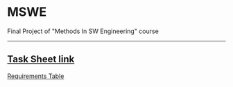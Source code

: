 # MSWE
Final Project of "Methods In SW Engineering" course

---
[Task Sheet link](https://docs.google.com/spreadsheets/d/1mcRedjWQq_UMeQhF9b_XPlmObslFG_T7mPzssCA0Up8/edit?usp=sharing)
---
[Requirements Table](https://drive.google.com/file/d/0B4pqjmTZCVx3bXRLZnI3OFpNOW8/view?usp=sharing)
